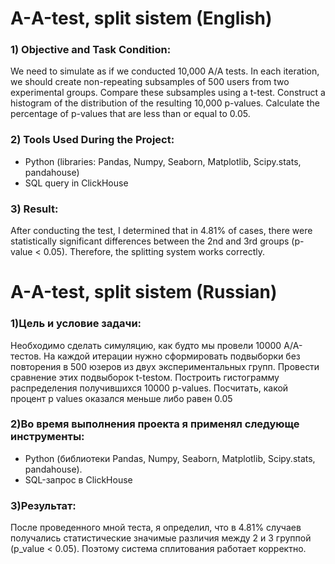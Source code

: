 # A-А-test, split sistem (English)
### 1) Objective and Task Condition:

We need to simulate as if we conducted 10,000 A/A tests. In each iteration, we should create non-repeating subsamples of 500 users from two experimental groups. Compare these subsamples using a t-test. Construct a histogram of the distribution of the resulting 10,000 p-values. Calculate the percentage of p-values that are less than or equal to 0.05.

### 2) Tools Used During the Project:
- Python (libraries: Pandas, Numpy, Seaborn, Matplotlib, Scipy.stats, pandahouse)
- SQL query in ClickHouse

### 3) Result:

After conducting the test, I determined that in 4.81% of cases, there were statistically significant differences between the 2nd and 3rd groups (p-value < 0.05). Therefore, the splitting system works correctly.


# A-А-test, split sistem (Russian)
### 1)Цель и условие задачи:

 Необходимо сделать симуляцию, как будто мы провели 10000 А/А-тестов. На каждой итерации нужно сформировать подвыборки без повторения в 500 юзеров из двух экспериментальных групп. Провести сравнение этих подвыборок t-testом. Построить гистограмму распределения получившихся 10000 p-values. Посчитать, какой процент p values оказался меньше либо равен 0.05

 ### 2)Во время выполнения проекта я применял следующе инструменты:
 - Python (библиотеки Pandas, Numpy, Seaborn, Matplotlib, Scipy.stats, pandahouse).
 - SQL-запрос в ClickHouse

 ### 3)Результат:
   
После проведенного мной теста, я определил, что в 4.81% случаев получались статистические значимые различия между 2 и 3 группой (p_value < 0.05). Поэтому система сплитования работает корректно.
